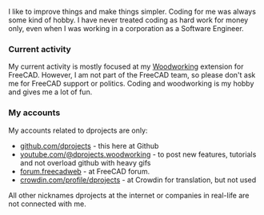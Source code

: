 I like to improve things and make things simpler. Coding for me was always some kind of hobby. I have never treated coding as hard work for money only, even when I was working in a corporation as a Software Engineer.

### Current activity

My current activity is mostly focused at my [Woodworking](https://github.com/dprojects/Woodworking) extension for FreeCAD. However, I am not part of the FreeCAD team, so please don't ask me for FreeCAD support or politics. Coding and woodworking is my hobby and gives me a lot of fun. 

### My accounts

My accounts related to dprojects are only:
* [github.com/dprojects](https://github.com/dprojects) - this here at Github
* [youtube.com/@dprojects.woodworking](https://www.youtube.com/@dprojects.woodworking/videos) - to post new features, tutorials and not overload github with heavy gifs
* [forum.freecadweb](https://forum.freecadweb.org/search.php?author_id=13594&sr=posts) - at FreeCAD forum.
* [crowdin.com/profile/dprojects](https://crowdin.com/profile/dprojects) - at Crowdin for translation, but not used

All other nicknames dprojects at the internet or companies in real-life are not connected with me. 
